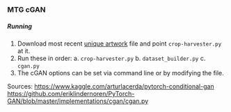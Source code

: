 ### MTG cGAN
##### Running
1. Download most recent [unique artwork](https://scryfall.com/docs/api/bulk-data) file and point `crop-harvester.py` at it.
2. Run these in order:
	a. `crop-harvester.py`
	b. `dataset_builder.py`
	c. `cgan.py`
3. The cGAN options can be set via command line or by modifying the file.

Sources:
https://www.kaggle.com/arturlacerda/pytorch-conditional-gan
https://github.com/eriklindernoren/PyTorch-GAN/blob/master/implementations/cgan/cgan.py

